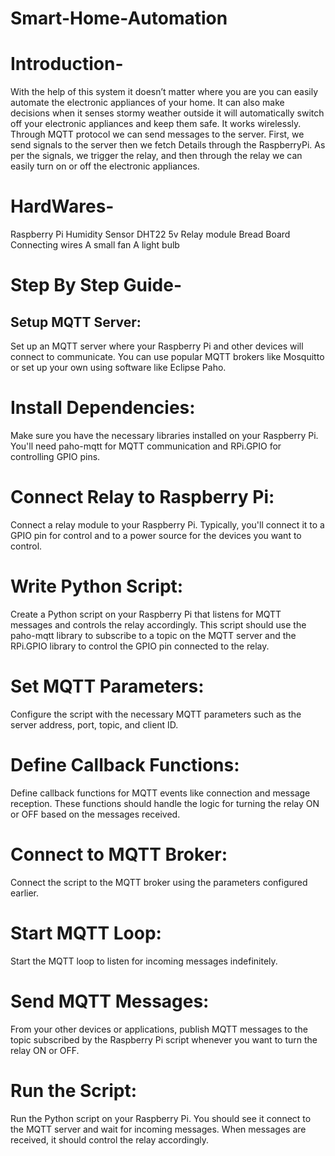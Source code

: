 # Smart-Home-Automation

# Introduction-
With the help of this system it doesn’t matter where you are you can easily automate the electronic appliances of your home. It can also make decisions when it senses stormy weather outside it will       automatically switch off your electronic appliances and keep them safe. It works wirelessly. Through MQTT protocol we can send messages to the server. First, we send signals to the server then we fetch Details through the RaspberryPi. As per the signals, we trigger the relay, and then through the relay we can easily turn on or off the electronic appliances.  

# HardWares-
  Raspberry Pi
  Humidity Sensor DHT22
  5v Relay module
  Bread Board
  Connecting wires
  A small fan
  A light bulb
  
# Step By Step Guide-
 ## Setup MQTT Server: 
  Set up an MQTT server where your Raspberry Pi and other devices will connect to communicate. You can use popular MQTT brokers like Mosquitto or set up your own using software like Eclipse Paho.

 # Install Dependencies: 
  Make sure you have the necessary libraries installed on your Raspberry Pi. You'll need paho-mqtt for MQTT communication and RPi.GPIO for controlling GPIO pins.

 # Connect Relay to Raspberry Pi: 
  Connect a relay module to your Raspberry Pi. Typically, you'll connect it to a GPIO pin for control and to a power source for the devices you want to control.

 # Write Python Script: 
 Create a Python script on your Raspberry Pi that listens for MQTT messages and controls the relay accordingly. This script should use the paho-mqtt library to subscribe to a topic on the MQTT server and   the RPi.GPIO library to control the GPIO pin connected to the relay.

 # Set MQTT Parameters:
  Configure the script with the necessary MQTT parameters such as the server address, port, topic, and client ID.

 # Define Callback Functions:
 Define callback functions for MQTT events like connection and message reception. These functions should handle the logic for turning the relay ON or OFF based on the messages received.

 # Connect to MQTT Broker:
 Connect the script to the MQTT broker using the parameters configured earlier.

 # Start MQTT Loop: 
 Start the MQTT loop to listen for incoming messages indefinitely.


 # Send MQTT Messages:
 From your other devices or applications, publish MQTT messages to the topic subscribed by the Raspberry Pi script whenever you want to turn the relay ON or OFF.

 # Run the Script:
 Run the Python script on your Raspberry Pi. You should see it connect to the MQTT server and wait for incoming messages. When messages are received, it should control the relay accordingly.
  

